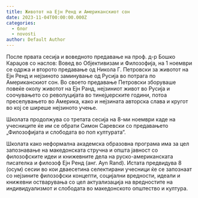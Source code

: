 ```yaml
---
title: Животот на Ејн Ренд и Американскиот сон
date: 2023-11-04T00:00:00.000Z
categories:
  - блог
  - novosti
author: Default Author
---
```


После првата сесија и воведното предавање на проф. д-р Бошко Караџов со наслов: Вовед во Објективизам и Филозофија, на 1 ноември се одржа и второто предавање од Никола Г. Петровски за животот на Ејн Ренд и нејзиното заминување од Русија во потрага по Американскиот сон. Во своето предавање Петровски зборуваше повеќе околу животот на Ејн Ранд, нејзиниот живот во Русија и соочувањето со револуцијата во тинејџерските години, потоа преселувањето во Америка, како и нејзината авторска слава и кругот во кој се ширеше нејзиното учење.

Школата продолжува со третата сесија на 8-ми ноември каде на учесниците ќе им се обрати Симон Саревски со предавањето „Филозофијата и слободата во поп културата“.

Школата како неформална академска образовна програма има за цел запознавање на македонската стручна и општа јавност со филозофските идеи и книжевните дела на руско-американската писателка и филозоф Eјн Ренд (анг. Ayn Rand). Истата предвидува 8 (осум) сесии во кои дваесетина селектирани учесници ќе се запознаат со нејзините филозофски концепти, социјални вредности, идеали и книжевни остварувања со цел актуализација на вредностите на индивидуализмот и слободата во македонското општество и култура.
